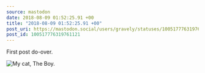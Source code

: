 ```yaml
---
source: mastodon
date: 2018-08-09 01:52:25.91 +00
title: "2018-08-09 01:52:25.91 +00"
post_uri: https://mastodon.social/users/gravely/statuses/100517776319761121
post_id: 100517776319761121
---
```

First post do-over.


![My cat, The Boy.](/images/5318917.jpeg)

